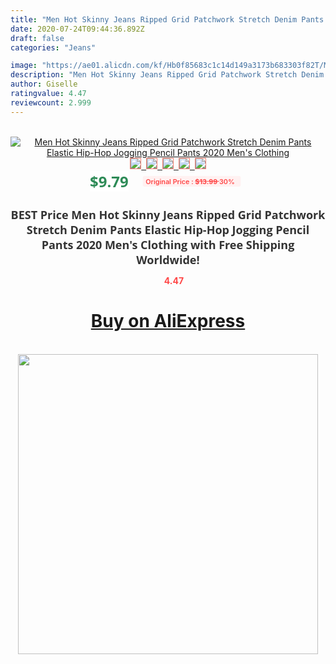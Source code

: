 ```yaml
---
title: "Men Hot Skinny Jeans Ripped Grid Patchwork Stretch Denim Pants Elastic Hip-Hop Jogging Pencil Pants 2020 Men's Clothing"
date: 2020-07-24T09:44:36.892Z
draft: false
categories: "Jeans"

image: "https://ae01.alicdn.com/kf/Hb0f85683c1c14d149a3173b683303f82T/Men-Hot-Skinny-Jeans-Ripped-Grid-Patchwork-Stretch-Denim-Pants-Elastic-Hip-Hop-Jogging-Pencil-Pants.jpg"
description: "Men Hot Skinny Jeans Ripped Grid Patchwork Stretch Denim Pants Elastic Hip-Hop Jogging Pencil Pants 2020 Men's Clothing"
author: Giselle
ratingvalue: 4.47
reviewcount: 2.999
---
```

<br>
<div style="text-align: center;">
<a href="https://s.click.aliexpress.com/e/_9fWngv" target="_blank" rel="nofollow noopener noreferrer"><img alt="Men Hot Skinny Jeans Ripped Grid Patchwork Stretch Denim Pants Elastic Hip-Hop Jogging Pencil Pants 2020 Men's Clothing" class="magnifier-image" src="https://ae01.alicdn.com/kf/Hb0f85683c1c14d149a3173b683303f82T/Men-Hot-Skinny-Jeans-Ripped-Grid-Patchwork-Stretch-Denim-Pants-Elastic-Hip-Hop-Jogging-Pencil-Pants.jpg_640x640.jpg">
<br>
<img style="border:1px solid salmon" src="https://ae01.alicdn.com/kf/Hb0f85683c1c14d149a3173b683303f82T/Men-Hot-Skinny-Jeans-Ripped-Grid-Patchwork-Stretch-Denim-Pants-Elastic-Hip-Hop-Jogging-Pencil-Pants.jpg_120x120.jpg">&nbsp;&nbsp;<img style="border:1px solid salmon" src="https://ae01.alicdn.com/kf/Heec201824f5c427aaf8f41fc46ae8537T/Men-Hot-Skinny-Jeans-Ripped-Grid-Patchwork-Stretch-Denim-Pants-Elastic-Hip-Hop-Jogging-Pencil-Pants.jpg_120x120.jpg">&nbsp;&nbsp;<img style="border:1px solid salmon" src="https://ae01.alicdn.com/kf/Hee73274e192b42b48f358e75d583d9ebL/Men-Hot-Skinny-Jeans-Ripped-Grid-Patchwork-Stretch-Denim-Pants-Elastic-Hip-Hop-Jogging-Pencil-Pants.jpg_120x120.jpg">&nbsp;&nbsp;<img style="border:1px solid salmon" src="https://ae01.alicdn.com/kf/H7cf946d374964ed2af95d648cc4625cdq/Men-Hot-Skinny-Jeans-Ripped-Grid-Patchwork-Stretch-Denim-Pants-Elastic-Hip-Hop-Jogging-Pencil-Pants.jpg_120x120.jpg">&nbsp;&nbsp;<img style="border:1px solid salmon" src="https://ae01.alicdn.com/kf/Ha76f057e310b45abacd3a8d586d28b79R/Men-Hot-Skinny-Jeans-Ripped-Grid-Patchwork-Stretch-Denim-Pants-Elastic-Hip-Hop-Jogging-Pencil-Pants.jpg_120x120.jpg"></a></div><br0>
<div style="text-align: center;"><span style="background-color: white; border: 0px; box-sizing: border-box; color: seagreen; display: inline-block; font-family: &quot;open sans&quot; , &quot;arial&quot; , &quot;helvetica&quot; , sans-serif , &quot;heiti&quot;; font-size: 24px; font-stretch: inherit; font-weight: 700; line-height: inherit; margin: 0px 10px 0px 0px; padding: 0px; vertical-align: middle;">$9.79 </span>
<span style="background: rgb(255 , 241 , 241); border-radius: 3px; border: 0px; box-sizing: border-box; color: #ff4747; display: inline-block; font-family: inherit; font-size: 12px; font-stretch: inherit; font-style: inherit; font-variant: inherit; font-weight: 600; line-height: inherit; margin: 0px; padding: 2px 5px; transform: scale(0.9); vertical-align: middle;">Original Price : <b style="text-decoration: line-through;">$13.99 </b> 30%&nbsp;&nbsp;</span></div>
<h1 style="color: #333333; display: inline-block; font-family: &quot;open sans&quot; , &quot;arial&quot; , &quot;helvetica&quot; , sans-serif , &quot;heiti&quot;; font-size: 18px; font-stretch: inherit; font-weight: 700; text-align: center;">BEST Price Men Hot Skinny Jeans Ripped Grid Patchwork Stretch Denim Pants Elastic Hip-Hop Jogging Pencil Pants 2020 Men's Clothing with Free Shipping Worldwide!</h1>
<div style="color: #ff4747; text-align: center;">
<img src="https://4.bp.blogspot.com/-M0ZcTcb-5uY/XleCXlxnR4I/AAAAAAAAAEc/OrjgMkXV1oMQFaCRZj5HQwOCBcu3w1FegCPcBGAYYCw/s1600/star.png" style="height: 15px;">&nbsp;<b>4.47</b></div>
<div class="button_cont" align="center"><a class="buynow_a" href="https://s.click.aliexpress.com/e/_9fWngv" target="_blank" rel="nofollow noopener noreferrer"><H1>Buy on AliExpress</H1></a></div><br>
<div class="separator" style="clear: both; text-align: center;">
<img src="https://lh3.googleusercontent.com/-pTy5HemUv9M/XlePHvY0dAI/AAAAAAAAAE4/0nX5iRUoIWY8eMW9Dpxeirr157OZliDIgCLcBGAsYHQ/s1600/badge.gif" width="480">
</div>
